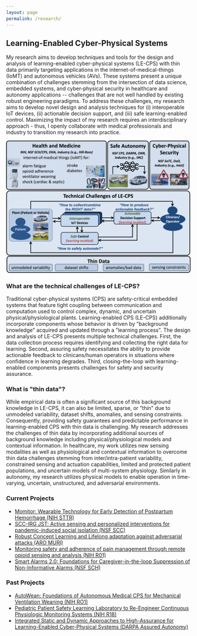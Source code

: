 ```yaml
---
layout: page
permalink: /research/
---
```


## Learning-Enabled Cyber-Physical Systems

My research aims to develop techniques and tools for the design and analysis of learning-enabled cyber-physical
systems (LE-CPS) with thin data primarily targeting applications in the internet-of-medical-things (IoMT)
and autonomous vehicles (AVs). These systems present a unique combination of challenges stemming from the
intersection of data science, embedded systems, and cyber-physical security in healthcare and autonomy
applications -- challenges that are not well handled by existing robust engineering paradigms. To address these
challenges, my research aims to develop novel design and analysis techniques for (i) interoperable IoT devices,
(ii) actionable decision support, and (iii) safe learning-enabled control. Maximizing the impact of my research
requires an interdisciplinary approach - thus, I openly collaborate with medical professionals and industry to
transition my research into practice.

![Research Overview](../images/overview.png  "Research Overview")


### What are the technical challenges of LE-CPS?  

Traditional cyber-physical systems (CPS) are safety-critical embedded systems that feature tight coupling
between communication and computation used to control complex, dynamic, and uncertain physical/physiological plants.
Learning-enabled CPS (LE-CPS) additionally incorporate components whose behavior is driven by "background knowledge"
acquired and updated through a "learning process". The design and analysis of LE-CPS presents multiple technical
challenges. First, the data collection process requires identifying and collecting the right data for learning.
Second, assuring safety necessitates the ability to provide actionable feedback to clinicans/human operators in
situations where confidence in learning degrades. Third, closing-the-loop with learning-enabled components presents
challenges for safety and security assurance. 

### What is "thin data"?

While empirical data is often a significant source of this background knowledge in LE-CPS, it can also be limited,
sparse, or "thin" due to unmodeled variability, dataset shifts, anomalies, and sensing constraints. Consequently,
providing safety guarantees and predictable performance in learning-enabled CPS with thin data is challenging. My
research addresses the challenges of thin data by incorporating additional sources of background knowledge including
physical/physiological models and contextual information. In healthcare, my work utilizes new sensing modalities
as well as physiological and contextual information to overcome thin data challenges stemming from inter/intra-patient
variability, constrained sensing and actuation capabilities, limited and protected patient populations, and uncertain
models of multi-system physiology. Similarly in autonomy, my research utilizes physical models to enable operation in
time-varying, uncertain, unstructured, and adversarial environments.


### Current Projects
- [Momitor: Wearable Technology for Early Detection of Postpartum Hemorrhage (NIH STTR)](https://reporter.nih.gov/search/y7_IQE9dSECym8C5PO0xzg/project-details/10483278)
- [SCC-IRG JST: Active sensing and personalized interventions for pandemic-induced social isolation (NSF SCC)](https://www.nsf.gov/awardsearch/showAward?AWD_ID=2125561&HistoricalAwards=false)
- [Robust Concept Learning and Lifelong adaptation against adversarial attacks (ARO MURI)](https://aro-muri2020.seas.upenn.edu/index.html)
- [Monitoring safety and adherence of pain management through remote opioid sensing and analysis (NIH R01)](https://projectreporter.nih.gov/project_info_description.cfm?aid=9936691&icde=47034448)
- [Smart Alarms 2.0: Foundations for Caregiver-in-the-loop Suppression of Non-Informative Alarms (NSF SCH)](https://www.nsf.gov/awardsearch/showAward?AWD_ID=1915398&HistoricalAwards=false)

### Past Projects
- [AutoWean: Foundations of Autonomous Medical CPS for Mechanical Ventilation Weaning (NIH RO1)](https://projectreporter.nih.gov/project_info_description.cfm?aid=9985370&icde=47046182&ddparam=&ddvalue=&ddsub=&cr=1&csb=default&cs=ASC&pball=)
- [Pediatric Patient Safety Learning Laboratory to Re-Engineer Continuous Physiologic Monitoring Systems (NIH R18)](https://projectreporter.nih.gov/project_info_description.cfm?aid=9778806&icde=47047062)
- [Integrated Static and Dynamic Approaches to High-Assurance for Learning-Enabled Cyber-Physical Systems (DARPA Assured Autonomy)](https://rtg.cis.upenn.edu/assured-autonomy/)
